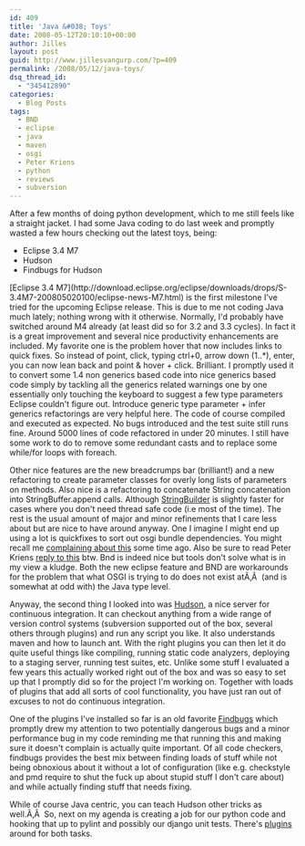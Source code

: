 ```yaml
---
id: 409
title: 'Java &#038; Toys'
date: 2008-05-12T20:10:10+00:00
author: Jilles
layout: post
guid: http://www.jillesvangurp.com/?p=409
permalink: /2008/05/12/java-toys/
dsq_thread_id:
  - "345412890"
categories:
  - Blog Posts
tags:
  - BND
  - eclipse
  - java
  - maven
  - osgi
  - Peter Kriens
  - python
  - reviews
  - subversion
---
```

After a few months of doing python development, which to me still feels like a straight jacket. I had some Java coding to do last week and promptly wasted a few hours checking out the latest toys, being:
<ul>
	<li>Eclipse 3.4 M7</li>
	<li>Hudson</li>
	<li>Findbugs for Hudson</li>
</ul>
[Eclipse 3.4 M7](http://download.eclipse.org/eclipse/downloads/drops/S-3.4M7-200805020100/eclipse-news-M7.html) is the first milestone I've tried for the upcoming Eclipse release. This is due to me not coding Java much lately; nothing wrong with it otherwise. Normally, I'd probably have switched around M4 already (at least did so for 3.2 and 3.3 cycles). In fact it is a great improvement and several nice productivity enhancements are included. My favorite one is the problem hover that now includes links to quick fixes. So instead of point, click, typing ctrl+0, arrow down (1..*), enter, you can now lean back and point &amp; hover + click. Brilliant. I promptly used it to convert some 1.4 non generics based code into nice generics based code simply by tackling all the generics related warnings one by one essentially only touching the keyboard to suggest a few type parameters Eclipse couldn't figure out. Introduce generic type parameter + infer generics refactorings are very helpful here. The code of course compiled and executed as expected. No bugs introduced and the test suite still runs fine. Around 5000 lines of code refactored in under 20 minutes. I still have some work to do to remove some redundant casts and to replace some while/for loops with foreach.

Other nice features are the new breadcrumps bar (brilliant!) and a new refactoring to create parameter classes for overly long lists of parameters on methods. Also nice is a refactoring to concatenate String concatenation into StringBuffer.append calls. Although [StringBuilder](http://java.sun.com/j2se/1.5.0/docs/api/java/lang/StringBuilder.html) is slightly faster for cases where you don't need thread safe code (i.e most of the time). The rest is the usual amount of major and minor refinements that I care less about but are nice to have around anyway. One I imagine I might end up using a lot is quickfixes to sort out osgi bundle dependencies. You might recall me [complaining about this](https://www.jillesvangurp.com/2007/05/17/osgi-some-criticism/) some time ago. Also be sure to read Peter Kriens [reply to this](http://www.aqute.biz/Blog/2007-05-21) btw. Bnd is indeed nice but tools don't solve what is in my view a kludge. Both the new eclipse feature and BND are workarounds for the problem that what OSGI is trying to do does not exist atÃ‚Â  (and is somewhat at odd with) the Java type level.

Anyway, the second thing I looked into was [Hudson](https://hudson.dev.java.net/), a nice server for continuous integration. It can checkout anything from a wide range of version control systems (subversion supported out of the box, several others through plugins) and run any script you like. It also understands maven and how to launch ant. With the right plugins you can then let it do quite useful things like compiling, running static code analyzers, deploying to a staging server, running test suites, etc. Unlike some stuff I evaluated a few years this actually worked right out of the box and was so easy to set up that I promptly did so for the project I'm working on. Together with loads of plugins that add all sorts of cool functionality, you have just ran out of excuses to not do continuous integration.

One of the plugins I've installed so far is an old favorite [Findbugs](http://findbugs.sourceforge.net/) which promptly drew my attention to two potentially dangerous bugs and a minor performance bug in my code reminding me that running this and making sure it doesn't complain is actually quite important. Of all code checkers, findbugs provides the best mix between finding loads of stuff while not being obnoxious about it without a lot of configuration (like e.g. checkstyle and pmd require to shut the fuck up about stupid stuff I don't care about) and while actually finding stuff that needs fixing.

While of course Java centric, you can teach Hudson other tricks as well.Ã‚Â  So, next on my agenda is creating a job for our python code and hooking that up to pylint and possibly our django unit tests. There's [plugins](http://redsolo.blogspot.com/2007/11/hudson-embraces-python.html) around for both tasks.